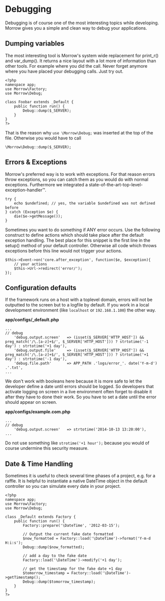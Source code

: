 Debugging
=============================

Debugging is of course one of the most interesting topics while developing. Morrow gives you a simple and clean way to debug your applications.

Dumping variables
-----------------

The most interesting tool is Morrow's system wide replacement for print_r() and var_dump(). It returns a nice layout with a lot more of information than other tools. For example where you did the call. Never forget anymore where you have placed your debugging calls. Just try out.

~~~{.php}
<?php
namespace app;
use Morrow\Factory;
use Morrow\Debug;

class Foobar extends _Default {
	public function run() {
		Debug::dump($_SERVER);
	}
}
?>
~~~

That is the reason why `use \Morrow\Debug;` was inserted at the top of the file.
Otherwise you would have to call

~~~{.php}
\Morrow\Debug::dump($_SERVER);
~~~


Errors & Exceptions
-------------------

Morrow's preferred way is to work with exceptions. For that reason errors throw exceptions, so you can catch them as you would do with normal exceptions. Furthermore we integrated a state-of-the-art-top-level-exception-handler&#8482;.

~~~{.php}
try {
    echo $undefined; // yes, the variable $undefined was not defined before
} catch (Exception $e) {
    die($e->getMessage());
}
~~~

Sometimes you want to do something if ANY error occurs.
Use the following construct to define actions which should take place after the default exception handling.
The best place for this snippet is the first line in the setup() method of your default controller. Otherwise all code which throws exceptions before this line would not trigger your actions.

~~~{.php}
$this->Event->on('core.after_exception', function($e, $exception){
	// your actions
	$this->Url->redirect('error/');	
});
~~~


Configuration defaults
--------------

If the framework runs on a host with a toplevel domain, errors will not be outputted to the screen but to a logfile by default.
If you work in a local development environment (like `localhost` or `192.168.1.100`) the other way.

**app/configs/_default.php**
~~~{.php}
...
// debug
	'debug.output.screen'	=> (isset($_SERVER['HTTP_HOST']) && preg_match('/\.[a-z]+$/', $_SERVER['HTTP_HOST'])) ? strtotime('-1 day') : strtotime('+1 day'),
	'debug.output.file'		=> (isset($_SERVER['HTTP_HOST']) && preg_match('/\.[a-z]+$/', $_SERVER['HTTP_HOST'])) ? strtotime('+1 day') : strtotime('-1 day'),
	'debug.file.path'		=> APP_PATH .'logs/error_'. date('Y-m-d') .'.txt',
...
~~~

We don't work with booleans here because it is more safe to let the developer define a date until errors should be logged.
So developers that activate logging on screen in a live environment often forget to disable it after they have to done their work.
So you have to set a date until the error should appear on screen.

**app/configs/example.com.php**
~~~{.php}
...
// debug
	'debug.output.screen'	=> strtotime('2014-10-13 13:20:00'),
...
~~~

Do not use something like `strotime('+1 hour');` because you would of course undermine this security measure.


Date & Time Handling
--------------

Sometimes it is useful to check several time phases of a project, e.g. for a raffle.
It is helpful to instantiate a native DateTime object in the default controller so you can simulate every date in your project.

~~~{.php}
<?php
namespace app;
use Morrow\Factory;
use Morrow\Debug;

class _Default extends Factory {
	public function run() {
		Factory::prepare('\DateTime', '2012-03-15');

		// Output the current fake date formatted
		$now_formatted = Factory::load('\DateTime')->format('Y-m-d H:i:s');
		Debug::dump($now_formatted);

		// add a day to the fake date
		Factory::load('\DateTime')->modify('+1 day');

		// get the timestamp for the fake date +1 day
		$tomorrow_timestamp = Factory::load('\DateTime')->getTimestamp();
		Debug::dump($tomorrow_timestamp);
	}
}
?>
~~~
